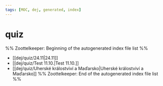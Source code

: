 ```yaml
---
tags: [MOC, dej, generated, index]
---
```

# quiz
%% Zoottelkeeper: Beginning of the autogenerated index file list  %%
-  [[dej/quiz/24.11|24.11]]
-  [[dej/quiz/Test 11.10.|Test 11.10.]]
-  [[dej/quiz/Uherské králostviví a Maďarsko|Uherské králostviví a Maďarsko]]
%% Zoottelkeeper: End of the autogenerated index file list  %%
